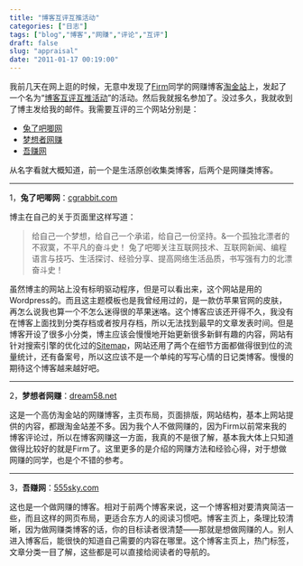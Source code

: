 ```yaml
---
title: "博客互评互推活动"
categories: ["日志"]
tags: ["blog","博客","网赚","评论","互评"]
draft: false
slug: "appraisal"
date: "2011-01-17 00:19:00"
---
```


我前几天在网上逛的时候，无意中发现了<a href="http://www.goldzhan.com" title="Firm" target="_blank">Firm</a>同学的网赚博客<a href="http://www.goldzhan.com" title="淘金站" target="_blank">淘金站</a>上，发起了一个名为“<a href="http://www.goldzhan.com/?p=10768" title="博客互评互推活动" target="_blank">博客互评互推活动</a>”的活动。然后我就报名参加了。没过多久，我就收到了博主发给我的邮件。我需要互评的三个网站分别是：<ul><li><a href="#toc1">兔了吧唧网</a></li><li><a href="#toc2">梦想者网赚</a></li><li><a href="#toc3">吾赚网</a></ul>从名字看就大概知道，前一个是生活原创收集类博客，后两个是网赚类博客。
<hr size="1.5px" color="#ff0000" />
1，<a name="toc1"><strong>兔了吧唧网</strong></a>：<a href="http://cgrabbit.com/" target="_blank">cgrabbit.com</a>

博主在自己的关于页面里这样写道：
<blockquote>给自己一个梦想，给自己一个承诺，给自己一份坚持。&一个孤独北漂者的不寂寞，不平凡的奋斗史！
兔了吧唧关注互联网技术、互联网新闻、编程语言与技巧、生活探讨、经验分享、提高网络生活品质，书写强有力的北漂奋斗史！</blockquote>
虽然博主的网站上没有标明驱动程序，但是可以看出来，这个网站是用的Wordpress的。而且这主题模板也是我曾经用过的，是一款仿苹果官网的皮肤，再怎么说我也算一个不怎么迷得很的苹果迷咯。这个博客应该还开得不久，我没有在博客上面找到分类存档或者按月存档，所以无法找到最早的文章发表时间。但是博客开设了很多小分类，博主应该会慢慢地开始更新很多新鲜有趣的内容，网站有针对搜索引擎的优化过的<a href="http://www.cgrabbit.com/robots.txt" target="_blank">Sitemap</a>，网站还用了两个在细节方面都做得很到位的流量统计，还有备案号，所以这应该不是一个单纯的写写心情的日记类博客。慢慢的期待这个博客越来越好吧。
<hr size="1.5px" color="#ff0000" />
2，<a name="toc2"><strong>梦想者网赚</strong></a>：<a href="http://dream58.net/" target="_blank">dream58.net</a>

这是一个高仿淘金站的网赚博客，主页布局，页面排版，网站结构，基本上网站提供的内容，都跟淘金站差不多。因为我个人不做网赚的，因为Firm以前常来我的博客评论过，所以在博客网赚这一方面，我真的不是很了解，基本我大体上只知道做得比较好的就是Firm了。这里更多的是介绍的网赚方法和经验心得，对于想做网赚的同学，也是个不错的参考。
<hr size="1.5px" color="#ff0000" />
3，<a name="toc3"><strong>吾赚网</strong></a>：<a href="http://555sky.com/" target="_blank">555sky.com</a>

这也是一个做网赚的博客。相对于前两个博客来说，这一个博客相对要清爽简洁一些，而且这样的网页布局，更适合东方人的阅读习惯吧。博客主页上，条理比较清晰，因为做网赚类博客的话，你的目标读者很清楚——那就是想做网赚的人。别人进入博客后，能很快的知道自己需要的内容在哪里。这个博客主页上，热门标签，文章分类一目了解，这些都是可以直接给阅读者的导航的。
